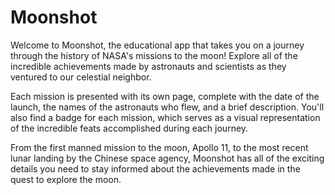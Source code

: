 # Moonshot

Welcome to Moonshot, the educational app that takes you on a journey through the history of NASA's missions to the moon! 
Explore all of the incredible achievements made by astronauts and scientists as they ventured to our celestial neighbor.

Each mission is presented with its own page, complete with the date of the launch, the names of the astronauts who flew, 
and a brief description. You'll also find a badge for each mission, which serves as a visual representation of the incredible feats accomplished during each journey.

From the first manned mission to the moon, Apollo 11, to the most recent lunar landing by the Chinese space agency, Moonshot has all of the exciting details you need to stay informed about the achievements made in the quest to explore the moon.
